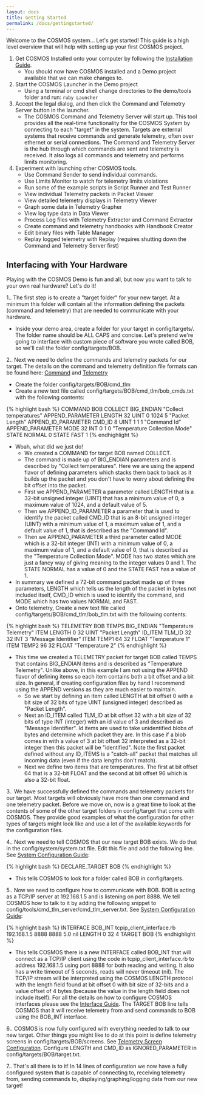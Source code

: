 ```yaml
---
layout: docs
title: Getting Started
permalink: /docs/gettingstarted/
---
```


Welcome to the COSMOS system... Let's get started!   This guide is a high level overview that will help with setting up your first COSMOS project.

1. Get COSMOS Installed onto your computer by following the [Installation Guide](/docs/installation).
    * You should now have COSMOS installed and a Demo project available that we can make changes to.
2. Start the COSMOS Launcher in the Demo project
    * Using a terminal or cmd shell change directories to the demo/tools folder and run: ``` ruby Launcher ```
3. Accept the legal dialog, and then click the Command and Telemetry Server button in the launcher.
    * The COSMOS Command and Telemetry Server will start up. This tool provides all the real-time functionality for the COSMOS System by connecting to each "target" in the system. Targets are external systems that receive commands and generate telemetry, often over ethernet or serial connections.  The Command and Telemetry Server is the hub through which commands are sent and telemetry is received.  It also logs all commands and telemetry and performs limits monitoring.
4. Experiment with launching other COSMOS tools.
    * Use Command Sender to send individual commands.
    * Use Limits Monitor to watch for telemetry limits violations
    * Run some of the example scripts in Script Runner and Test Runner
    * View individual Telemetry packets in Packet Viewer
    * View detailed telemetry displays in Telemetry Viewer
    * Graph some data in Telemetry Grapher
    * View log type data in Data Viewer
    * Process Log files with Telemetry Extractor and Command Extractor
    * Create command and telemetry handbooks with Handbook Creator
    * Edit binary files with Table Manager
    * Replay logged telemetry with Replay (requires shutting down the Command and Telemetry Server first)

## Interfacing with Your Hardware

Playing with the COSMOS Demo is fun and all, but now you want to talk to your own real hardware?  Let's do it!

1.. The first step is to create a "target folder" for your new target.  At a minimum this folder will contain all the information defining the packets (command and telemetry) that are needed to communicate with your hardware.

* Inside your demo area, create a folder for your target in config/targets/.  The folder name should be ALL CAPS and concise. Let's pretend we're going to interface with custom piece of software you wrote called BOB, so we'll call the folder config/targets/BOB.

2.. Next we need to define the commands and telemetry packets for our target.  The details on the command and telemetry definition file formats can be found here: [Command](/docs/command) and [Telemetry](/docs/telemetry)

* Create the folder config/targets/BOB/cmd_tlm
* Create a new text file called config/targets/BOB/cmd_tlm/bob_cmds.txt with the following contents:

{% highlight bash %}
COMMAND BOB COLLECT BIG_ENDIAN "Collect temperatures"
  APPEND_PARAMETER LENGTH 32 UINT 0 1024 5 "Packet Length"
  APPEND_ID_PARAMETER CMD_ID 8 UINT 1 1 1 "Command Id"
  APPEND_PARAMETER MODE 32 INT 0 1 0 "Temperature Collection Mode"
    STATE NORMAL 0
    STATE FAST 1
{% endhighlight %}

* Woah, what did we just do!
    * We created a COMMAND for target BOB named COLLECT.
    * The command is made up of BIG_ENDIAN parameters and is described by "Collect temperatures".  Here we are using the append flavor of defining parameters which stacks them back to back as it builds up the packet and you don't have to worry about defining the bit offset into the packet.
    * First we APPEND_PARAMETER a parameter called LENGTH that is a 32-bit unsigned integer (UINT) that has a minimum value of 0, a maximum value of 1024, and a default value of 5.
    * Then we APPEND_ID_PARAMETER a parameter that is used to identify the packet called CMD_ID that is an 8-bit unsigned integer (UINT) with a minimum value of 1, a maximum value of 1, and a default value of 1, that is described as the "Command Id".
    * Then we APPEND_PARAMETER a third parameter called MODE which is a 32-bit integer (INT) with a minimum value of 0, a maximum value of 1, and a default value of 0, that is described as the "Temperature Collection Mode".  MODE has two states which are just a fancy way of giving meaning to the integer values 0 and 1.   The STATE NORMAL has a value of 0 and the STATE FAST has a value of 1.
* In summary we defined a 72-bit command packet made up of three parameters, LENGTH which tells us the length of the packet in bytes not included itself, CMD_ID which is used to identify the command, and MODE which has two values NORMAL and FAST.
* Onto telemetry, Create a new text file called config/targets/BOB/cmd_tlm/bob_tlm.txt with the following contents:

{% highlight bash %}
TELEMETRY BOB TEMPS BIG_ENDIAN "Temperature Telemetry"
  ITEM LENGTH 0 32 UINT "Packet Length"
  ID_ITEM TLM_ID 32 32 INT 3 "Message Identifier"
  ITEM TEMP1 64 32 FLOAT "Temperature 1"
  ITEM TEMP2 96 32 FLOAT "Temperature 2"
{% endhighlight %}

* This time we created a TELEMETRY packet for target BOB called TEMPS that contains BIG_ENDIAN items and is described as "Temperature Telemetry".  Unlike above, in this example I am not using the APPEND flavor of defining items so each item contains both a bit offset and a bit size.  In general, if creating configuration files by hand I recommend using the APPEND versions as they are much easier to maintain.
    * So we start by defining an item called LENGTH at bit offset 0 with a bit size of 32 bits of type UINT (unsigned integer) described as "Packet Length".
    * Next an ID_ITEM called TLM_ID at bit offset 32 with a bit size of 32 bits of type INT (integer) with an id value of 3 and described as "Message Identifier".  Id items are used to take unidentified blobs of bytes and determine which packet they are. In this case if a blob comes in with a value of 3 at bit offset 32 interpreted as a 32-bit integer then this packet will be "identified".  Note the first packet defined without any ID_ITEMS is a "catch-all" packet that matches all incoming data (even if the data lengths don't match).
    * Next we define two items that are temperatures.  The first at bit offset 64 that is a 32-bit FLOAT and the second at bit offset 96 which is also a 32-bit float.

3.. We have successfully defined the commands and telemetry packets for our target.  Most targets will obviously have more than one command and one telemetry packet.  Before we move on, now is a great time to look at the contents of some of the other target folders in config/target that come with COSMOS.  They provide good examples of what the configuration for other types of targets might look like and use a lot of the available keywords for the configuration files.

4.. Next we need to tell COSMOS that our new target BOB exists.  We do that in the config/system/system.txt file.  Edit this file and add the following line. See [System Configuration Guide](/docs/system):

{% highlight bash %}
DECLARE_TARGET BOB
{% endhighlight %}

* This tells COSMOS to look for a folder called BOB in config/targets.

5.. Now we need to configure how to communicate with BOB.  BOB is acting as a TCP/IP server at 192.168.1.5 and is listening on port 8888.  We tell COSMOS how to talk to it by adding the following snippet to config/tools/cmd_tlm_server/cmd_tlm_server.txt. See [System Configuration Guide](/docs/system):

{% highlight bash %}
INTERFACE BOB_INT tcpip_client_interface.rb 192.168.1.5 8888 8888 5.0 nil LENGTH 0 32 4
  TARGET BOB
{% endhighlight %}

* This tells COSMOS there is a new INTERFACE called BOB_INT that will connect as a TCP/IP client using the code in tcpip_client_interface.rb to address 192.168.1.5 using port 8888 for both reading and writing.  It also has a write timeout of 5 seconds, reads will never timeout (nil).  The TCP/IP stream will be interpreted using the COSMOS LENGTH protocol with the length field found at bit offset 0 with bit size of 32-bits and a value offset of 4 bytes (because the value in the length field does not include itself).  For all the details on how to configure COSMOS interfaces please see the [Interface Guide](/docs/interfaces).  The TARGET BOB line tells COSMOS that it will receive telemetry from and send commands to BOB using the BOB_INT interface.

6.. COSMOS is now fully configured with everything needed to talk to our new target.  Other things you might like to do at this point is define telemetry screens in config/targets/BOB/screens. See [Telemetry Screen Configuration](/docs/screens).  Configure LENGTH and CMD_ID as IGNORED_PARAMETER in config/targets/BOB/target.txt.

7.. That's all there is to it!  In 14 lines of configuration we now have a fully configured system that is capable of connecting to, receiving telemetry from, sending commands to, displaying/graphing/logging data from our new target!
